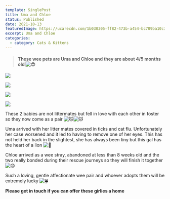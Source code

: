```yaml
---
template: SinglePost
title: Uma and Chloe
status: Published
date: 2021-10-13
featuredImage: https://ucarecdn.com/1b030305-ff82-473b-a454-bc709ba10c38/-/crop/251x172/0,141/-/preview/
excerpt: Uma and Chloe
categories:
  - category: Cats & Kittens
---
```

> #### These wee pets are Uma and Chloe and they are about 4/5 months old ![😍](https://static.xx.fbcdn.net/images/emoji.php/v9/t2/1/16/1f60d.png)

![](https://ucarecdn.com/d8af9f46-19a8-4e01-a59b-b8e3750608f7/)

![](https://ucarecdn.com/f374a418-5ec1-4841-a1da-899891e08b56/)

![](https://ucarecdn.com/e5617142-03e3-40c4-9e0b-0c696b2cab4e/)

![](https://ucarecdn.com/e2762822-3a96-43e6-aa88-2e202f3e3024/)

These 2 babies are not littermates but fell in love with each other in foster so they now come as a pair ![🐱](https://static.xx.fbcdn.net/images/emoji.php/v9/taa/1/16/1f431.png)![🐱](https://static.xx.fbcdn.net/images/emoji.php/v9/taa/1/16/1f431.png)

Uma arrived with her litter mates covered in ticks and cat flu. Unfortunately her case worsened and it led to having to remove one of her eyes. This has not held her back in the slightest, she has always been tiny but this gal has the heart of a lion ![🦁](https://static.xx.fbcdn.net/images/emoji.php/v9/ta/1/16/1f981.png)

Chloe arrived as a wee stray, abandoned at less than 8 weeks old and the two really bonded during their rescue journeys so they will finish it together ![😊](https://static.xx.fbcdn.net/images/emoji.php/v9/t7f/1/16/1f60a.png)

Such a loving, gentle affectionate wee pair and whoever adopts them will be extremely lucky ![🍀](https://static.xx.fbcdn.net/images/emoji.php/v9/t87/1/16/1f340.png)

**Please get in touch if you can offer these girlies a home**